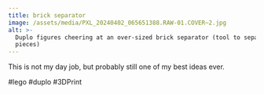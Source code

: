```yaml
---
title: brick separator
image: /assets/media/PXL_20240402_065651388.RAW-01.COVER~2.jpg
alt: >-
  Duplo figures cheering at an over-sized brick separator (tool to separate lego
  pieces)
---
```


This is not my day job, but probably still one of my best ideas ever.

\#lego #duplo #3DPrint
